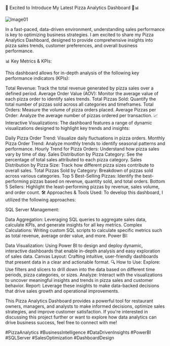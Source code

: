 🚀 Excited to Introduce My Latest Pizza Analytics Dashboard 🍕📊

![Image01](https://github.com/user-attachments/assets/c7a1ad40-f244-4b09-a742-56775b442398)


In a fast-paced, data-driven environment, understanding sales performance is key to optimizing business strategies. I am excited to share my Pizza Analytics Dashboard, designed to provide comprehensive insights into pizza sales trends, customer preferences, and overall business performance.

📊 Key Metrics & KPIs:

This dashboard allows for in-depth analysis of the following key performance indicators (KPIs):

Total Revenue: Track the total revenue generated by pizza sales over a defined period.
Average Order Value (AOV): Monitor the average value of each pizza order to identify sales trends.
Total Pizzas Sold: Quantify the total number of pizzas sold across all categories and timeframes.
Total Orders: Measure the volume of pizza orders placed.
Average Pizzas per Order: Analyze the average number of pizzas ordered per transaction.
📈 Interactive Visualizations:
The dashboard features a range of dynamic visualizations designed to highlight key trends and insights:

Daily Pizza Order Trend: Visualize daily fluctuations in pizza orders.
Monthly Pizza Order Trend: Analyze monthly trends to identify seasonal patterns and performance.
Hourly Trend for Pizza Orders: Understand how pizza sales vary by time of day.
Sales Distribution by Pizza Category: See the percentage of total sales attributed to each pizza category.
Sales Distribution by Pizza Size: Track how different pizza sizes contribute to overall sales.
Total Pizzas Sold by Category: Breakdown of pizzas sold across various categories.
Top 5 Best-Selling Pizzas: Identify the best-performing pizzas based on revenue, quantity sold, and total orders.
Bottom 5 Sellers: Highlight the least-performing pizzas by revenue, sales volume, and order count.
🛠️ Approaches & Tools Used:
To develop this dashboard, I utilized the following approaches:

SQL Server Management:

Data Aggregation: Leveraging SQL queries to aggregate sales data, calculate KPIs, and generate insights for all key metrics.
Complex Calculations: Writing custom SQL scripts to calculate specific metrics such as total revenue, average order value, and more.
Power BI:

Data Visualization: Using Power BI to design and deploy dynamic, interactive dashboards that enable in-depth analysis and easy exploration of sales data.
Canvas Layout: Crafting intuitive, user-friendly dashboards that present data in a clear and actionable format.
🔍 How to Use:
Explore: Use filters and slicers to drill down into the data based on different time periods, pizza categories, or sizes.
Analyze: Interact with the visualizations to uncover meaningful insights and trends in pizza sales and customer behavior.
Report: Leverage these insights to make data-backed decisions that drive sales growth and operational improvements.

This Pizza Analytics Dashboard provides a powerful tool for restaurant owners, managers, and analysts to make informed decisions, optimize sales strategies, and improve customer satisfaction. If you're interested in discussing this project further or want to explore how data analytics can drive business success, feel free to connect with me!

#PizzaAnalytics #BusinessIntelligence #DataDrivenInsights #PowerBI #SQLServer #SalesOptimization #DashboardDesign
